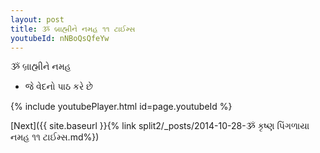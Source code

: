 ```yaml
---
layout: post
title: ૐ બ્રાહ્મીને નમહ ૧૧ ટાઈમ્સ
youtubeId: nNBoQsQfeYw
---
```

 
 
 ૐ બ્રાહ્મીને નમહ  
 
 -  જે વેદનો પાઠ કરે છે 
 
  
 
  
 
 
 
 
 
 


{% include youtubePlayer.html id=page.youtubeId %}
 
[Next]({{ site.baseurl }}{% link  split2/_posts/2014-10-28-ૐ કૃષ્ણ પિંગળાયા નમહ ૧૧ ટાઈમ્સ.md%})
 
